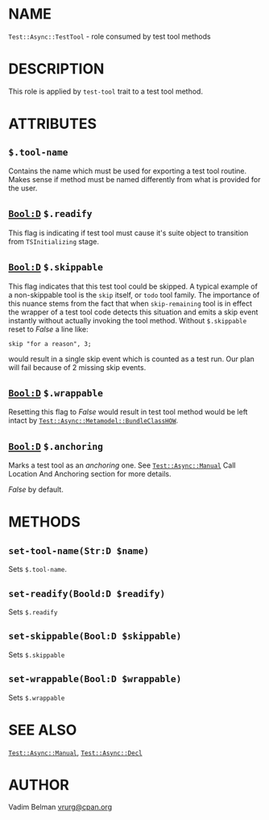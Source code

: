 NAME
====



`Test::Async::TestTool` - role consumed by test tool methods

DESCRIPTION
===========



This role is applied by `test-tool` trait to a test tool method.

ATTRIBUTES
==========



`$.tool-name`
-------------

Contains the name which must be used for exporting a test tool routine. Makes sense if method must be named differently from what is provided for the user.

[`Bool:D`](https://docs.raku.org/type/Bool) `$.readify`
-------------------------------------------------------

This flag is indicating if test tool must cause it's suite object to transition from `TSInitializing` stage.

[`Bool:D`](https://docs.raku.org/type/Bool) `$.skippable`
---------------------------------------------------------

This flag indicates that this test tool could be skipped. A typical example of a non-skippable tool is the `skip` itself, or `todo` tool family. The importance of this nuance stems from the fact that when `skip-remaining` tool is in effect the wrapper of a test tool code detects this situation and emits a skip event instantly without actually invoking the tool method. Without `$.skippable` reset to *False* a line like:

    skip "for a reason", 3;

would result in a single skip event which is counted as a test run. Our plan will fail because of 2 missing skip events.

[`Bool:D`](https://docs.raku.org/type/Bool) `$.wrappable`
---------------------------------------------------------

Resetting this flag to *False* would result in test tool method would be left intact by [`Test::Async::Metamodel::BundleClassHOW`](https://github.com/vrurg/raku-Test-Async/blob/v0.0.900/docs/md/Test/Async/Metamodel/BundleClassHOW.md).

[`Bool:D`](https://docs.raku.org/type/Bool) `$.anchoring`
---------------------------------------------------------

Marks a test tool as an *anchoring* one. See [`Test::Async::Manual`](https://github.com/vrurg/raku-Test-Async/blob/v0.0.900/docs/md/Test/Async/Manual.md) Call Location And Anchoring section for more details.

*False* by default.

METHODS
=======



`set-tool-name(Str:D $name)`
----------------------------

Sets `$.tool-name`.

`set-readify(Boold:D $readify)`
-------------------------------

Sets `$.readify`

`set-skippable(Bool:D $skippable)`
----------------------------------

Sets `$.skippable`

`set-wrappable(Bool:D $wrappable)`
----------------------------------

Sets `$.wrappable`

SEE ALSO
========

[`Test::Async::Manual`](https://github.com/vrurg/raku-Test-Async/blob/v0.0.900/docs/md/Test/Async/Manual.md), [`Test::Async::Decl`](https://github.com/vrurg/raku-Test-Async/blob/v0.0.900/docs/md/Test/Async/Decl.md)

AUTHOR
======

Vadim Belman <vrurg@cpan.org>

